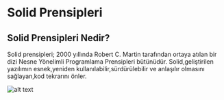 # Solid Prensipleri
## Solid Prensipleri Nedir?
 Solid prensipleri; 2000 yıllında Robert C. Martin tarafından ortaya atılan bir dizi Nesne Yönelimli Programlama Prensipleri bütünüdür.
 Solid,geliştirilen yazılımın esnek,yeniden kullanılabilir,sürdürülebilir ve anlaşılır olmasını sağlayan,kod tekrarını önler. 


![alt text](https://dijitalseruven.com/wp-content/uploads/2021/02/SOLID-1024x341.jpg)